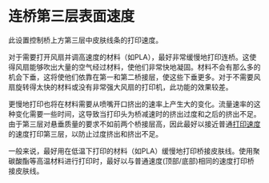 连桥第三层表面速度
====
此设置控制桥上方第三层中皮肤线条的打印速度。

对于需要打开风扇并调高速度的材料（如PLA），最好非常缓慢地打印连桥。这使得风扇能够吹出大量的空气经过材料，使他们非常快地凝固。材料不会有那么多的机会下垂，这将使他们依靠在第一和第二桥接层，使这些下垂更多。对于不需要风扇旋转得太快的材料或没有非常强大风扇的打印机，此功能的效果较差。

更慢地打印也将在材料需要从喷嘴开口挤出的速率上产生大的变化。流量速率的这种变化需要一些时间，这导致当打印头为桥减速时的挤出过度和之后的挤出不足。由于第三层对悬垂质量的要求不如前两个桥接层高，因此最好以接近普通[打印速度](../speed/speed_topbottom.md) 的速度打印第三层，以防止过度挤出和挤出不足。

一般来说，最好用在低温下打印的材料（如PLA）缓慢地打印桥接皮肤线。使用聚碳酸酯等高温材料进行打印时，最好以与普通速度(顶部/底部)相同的速度打印桥接皮肤线。
